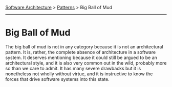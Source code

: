 [Software Architecture](../..) > [Patterns](..) > Big Ball of Mud

---

# Big Ball of Mud

The big ball of mud is not in any category because it is not an architectural pattern. It is, rather, the complete absence of architecture in a software system. It deserves mentioning because it could still be argued to be an architectural style, and it is also very common out in the wild, probably more so than we care to admit. It has many severe drawbacks but it is nonetheless not wholly without virtue, and it is instructive to know the forces that drive software systems into this state.
